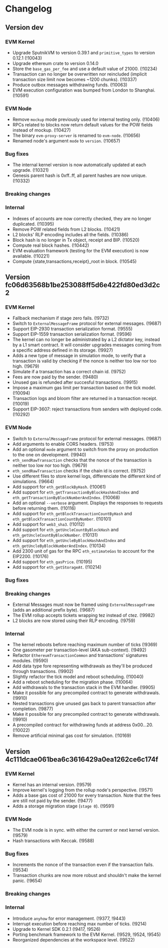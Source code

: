 # Changelog

## Version dev

### EVM Kernel

- Upgrade SputnikVM to version 0.39.1 and `primitive_types` to version 0.12.1 (!10043)
- Upgrade ethereum crate to version 0.14.0
- Store the `base_gas_per_fee` and use a default value of 21000. (!10234)
- Transaction can no longer be overwritten nor reincluded (implicit transaction size limit now
  becomes ~1200 chunks). (!10337)
- Produce outbox messages withdrawing funds. (!10063)
- EVM execution configuration was bumped from London to Shanghai. (!10591)

### EVM Node

- Remove `mockup` mode previously used for internal testing only. (!10406)
- RPCs related to blocks now return default values for the POW fields instead of
  mockup. (!10427)
- The binary `evm-proxy-server` is renamed to `evm-node`. (!10656)
- Renamed node's argument `mode` to `version`. (!10657)

### Bug fixes

- The internal kernel version is now automatically updated at each upgrade. (!10321)
- Genesis parent hash is 0xff..ff, all parent hashes are now unique. (!10332)

### Breaking changes

### Internal

- Indexes of accounts are now correctly checked, they are no longer duplicated. (!10395)
- Remove POW related fields from L2 blocks. (!10421)
- L2 blocks' RLP encoding includes all the fields. (!10386)
- Block hash is no longer in Tx object, receipt and BIP. (!10520)
- Compute real block hashes. (!10442)
- EVM evaluation framework (testing for the EVM execution) is now available. (!10221)
- Compute {state,transactions,receipt}_root in block. (!10545)

## Version fc06d63568b1be253088ff5d6e422fd80ed3d2c2

### EVM Kernel

- Fallback mechanism if stage zero fails. (!9732)
- Switch to `ExternalMessageFrame` protocol for external messages. (!9687)
- Support EIP-2930 transaction serialization format. (!9555)
- Support EIP-1559 transaction serialization format. (!9596)
- The kernel can no longer be administrated by a L2 dictator key, instead by a
  L1 smart contract. It will consider upgrades messages coming from a specific
  address defined in its storage. (!9927)
- Adds a new type of message in simulation mode, to verify that a transaction is valid by checking if the nonce is neither too low nor too high. (!9679)
- Simulate if a transaction has a correct chain id. (!9752)
- Fees are now paid by the sender. (!9480)
- Unused gas is refunded after succesful transactions. (!9915)
- Impose a maximum gas limit per transaction based on the tick model. (!10094)
- Transaction logs and bloom filter are returned in a transaction receipt. (!10019)
- Support EIP-3607: reject transactions from senders with deployed code. (!10292)

### EVM Node

- Switch to `ExternalMessageFrame` protocol for external messages. (!9687)
- Add arguments to enable CORS headers. (!9753)
- Add an optional `mode` argument to switch from the proxy on production
  to the one on development. (!9940)
- `eth_sendRawTransaction` checks that the nonce of the transaction is neither too low nor too high. (!9679)
- `eth_sendRawTransaction` checks if the chain id is correct. (!9752)
- Use different files to store kernel logs, differenciate the different kind of
  simulations. (!9664)
- Add support for `eth_getBlockByHash`. (!10061)
- Add support for `eth_getTransactionByBlockHashAndIndex` and `eth_getTransactionByBlockNumberAndIndex`. (!10068)
- Add an optional `--verbose` argument. Displays the responses to requests before
  returning them. (!10116)
- Add support for `eth_getBlockTransactionCountByHash` and `eth_getBlockTransactionCountByNumber`. (!10101)
- Add support for `web3_sha3`. (!10112)
- Add support for `eth_getUncleCountByBlockHash` and `eth_getUncleCountByBlockNumber`. (!10131)
- Add support for `eth_getUncleByBlockHashAndIndex` and `eth_getUncleByBlockNumberAndIndex`. (!10134)
- Add 2300 unit of gas for the RPC `eth_estimateGas` to account for the EIP2200. (!10176)
- Add support for `eth_gasPrice`. (!10195)
- Add support for `eth_getStorageAt`. (!10214)

### Bug fixes

### Breaking changes

- External Messages must now be framed using `ExternalMessageFrame` (adds an additional prefix byte). (!9687)
- The EVM rollup accepts tickets wrapping tez instead of ctez. (!9982)
- L2 blocks are now stored using their RLP encoding. (!9759)

### Internal

- The kernel reboots before reaching maximum number of ticks (!9369)
- One gasometer per transaction-level (AKA sub-context). (!9492)
- Refactor `EthereumTransactionCommon` and transactions' signatures modules. (!9590)
- Add data type fore representing withdrawals as they'll be produced through transactions. (!9902)
- Slightly refactor the tick model and reboot scheduling. (!10040)
- Add a reboot scheduling for the migration phase. (!10064)
- Add withdrawals to the transaction stack in the EVM handler. (!9905)
- Make it possible for any precompiled contract to generate withdrawals. (!9910)
- Nested transactions give unused gas back to parent transaction after completion. (!9877)
- Make it possible for any precompiled contract to generate withdrawals. (!9910)
- A precompiled contract for withdrawing funds at address 0x00...20. (!10022)
- Remove artificial minimal gas cost for simulation. (!10169)

## Version 4c111dcae061bea6c3616429a0ea1262ce6c174f

### EVM Kernel

- Kernel has an internal version. (!9579)
- Improve kernel's logging from the rollup node's perspective. (!9571)
- Adds a base gas cost of 21000 for every transaction. Note that the fees are
  still not paid by the sender. (!9477)
- Adds a storage migration stage (`stage 0`). (!9591)

### EVM Node

- The EVM node is in sync. with either the current or next kernel version. (!9579)
- Hash transactions with Keccak. (!9588)

### Bug fixes

- Increments the nonce of the transaction even if the transaction fails. (!9534)
- Transaction chunks are now more robust and shouldn't make the kernel
  panic. (!9654)

### Breaking changes

### Internal

- Introduce `anyhow` for error management. (!9377, !9443)
- Interrupt execution before reaching max number of ticks. (!9214)
- Upgrade to Kernel SDK 0.2.1 (!9417, !9526)
- Porting benchmark framework to the EVM Kernel. (!9529, !9524, !9545)
- Reorganized dependencies at the workspace level. (!9522)
